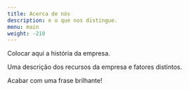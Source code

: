 ```yaml
---
title: Acerca de nós
description: e o que nos distingue.
menu: main
weight: -210
---
```


Colocar aqui a história da empresa.

Uma descrição dos recursos da empresa e fatores distintos.

Acabar com uma frase brilhante!
